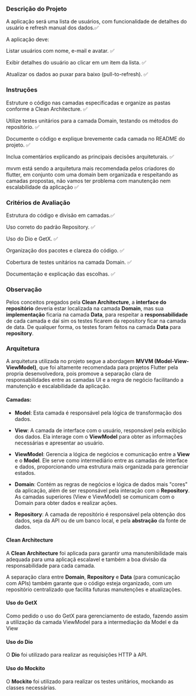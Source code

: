 ### Descrição do Projeto

A aplicação será uma lista de usuários, com funcionalidade de detalhes do usuário e refresh manual dos dados.✅

A aplicação deve:

Listar usuários com nome, e-mail e avatar. ✅

Exibir detalhes do usuário ao clicar em um item da lista. ✅

Atualizar os dados ao puxar para baixo (pull-to-refresh). ✅

### Instruções

Estruture o código nas camadas especificadas e organize as pastas conforme a Clean Architecture. ✅

Utilize testes unitários para a camada Domain, testando os métodos do repositório. ✅

Documente o código e explique brevemente cada camada no README do projeto. ✅

Inclua comentários explicando as principais decisões arquiteturais. ✅

mvvm está sendo a arquitetura mais recomendada pelos criadores do flutter, em conjunto com uma domain bem organizada e respeitando as camadas propostas, não vamos ter problema com manutenção nem escalabilidade da aplicação ✅

### Critérios de Avaliação

Estrutura do código e divisão em camadas.✅

Uso correto do padrão Repository. ✅

Uso do Dio e GetX. ✅

Organização dos pacotes e clareza do código. ✅

Cobertura de testes unitários na camada Domain. ✅

Documentação e explicação das escolhas. ✅

### Observação

Pelos conceitos pregados pela **Clean Architecture**, a **interface do repositório** deveria estar localizada na camada **Domain**, mas sua **implementação** ficaria na camada **Data**, para respeitar a **responsabilidade** de cada camada e daí sim os testes ficarem da repository ficar na camada de data. De qualquer forma, os testes foram feitos na camada **Data** para **repository**.



### Arquitetura

A arquitetura utilizada no projeto segue a abordagem **MVVM (Model-View-ViewModel)**, que foi altamente recomendada para projetos Flutter pela propria desenvolvedora, pois promove a separação clara de responsabilidades entre as camadas UI e a regra de negócio facilitando a manutenção e escalabilidade da aplicação.

#### Camadas:
- **Model**: Esta camada é responsável pela lógica de transformação dos dados.

- **View**: A camada de interface com o usuário, responsável pela exibição dos dados. Ela interage com o **ViewModel** para obter as informações necessárias e apresentar ao usuário.

- **ViewModel**: Gerencia a lógica de negócios e comunicação entre a **View** e o **Model**. Ele serve como intermediário entre as camadas de interface e dados, proporcionando uma estrutura mais organizada para gerenciar estados.

- **Domain**: Contém as regras de negócios e lógica de dados mais "cores" da aplicação, além de ser responsável pela interação com o **Repository**. As camadas superiores (View e ViewModel) se comunicam com o Domain para obter dados e realizar ações.

- **Repository**: A camada de repositório é responsável pela obtenção dos dados, seja da API ou de um banco local, e pela **abstração** da fonte de dados.

#### Clean Architecture

A **Clean Architecture** foi aplicada para garantir uma manutenibilidade mais adequada para uma aplicaçã escalavel e também a boa divisão da responsabilidade para cada camada.

A separação clara entre **Domain**, **Repository** e **Data** (para comunicação com APIs) também garante que o código esteja organizado, com um repositório centralizado que facilita futuras manutenções e atualizações.

#### Uso do GetX

Como pedido o uso do GetX para gerenciamento de estado, fazendo assim a utilização da camada ViewModel para a intermediação da Model e da View

#### Uso do Dio

O **Dio** foi utilizado para realizar as requisições HTTP à API.

#### Uso do Mockito

O **Mockito** foi utilizado para realizar os testes unitários, mockando as classes necessárias.

